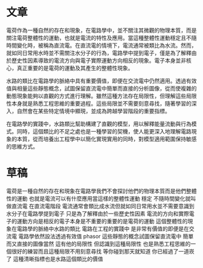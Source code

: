 # 文章

電荷作為一種自然的存在和現象，在電路學中，並不關注其微觀的物理本質，而是關注電荷整體性的運動，也就是電流的特性及應用。當這種整體性運動穩定且不隨時間變化時，被稱為直流電。在直流電的情境下，電流通常被類比為水流。然而，就如同日常用水時並不需關注水分子的行為，電路學中提到電子，僅是為了解釋由於歷史性因素導致的電流方向與電子實際運動方向相反的現象。電子本身並非核心，真正重要的是電荷的運動及其產生的整體性現象。

水路的類比在電路學的脈絡中具有重要價值，即便在交流電中仍然適用。透過有效值與相量這些靜態概念，試圖保留直流電中簡單而直接的分析圖像，從而使複雜的動態現象能夠以直觀的方式進行理解。雖然這種方法存在局限性，但理解這些局限性本身就是熟悉工程思維的重要過程。這些局限並不需要刻意尋找，隨著學習的深入，自然會在某些特定情境中顯現，並成為跨越學習階段的重要指標。

在電路學的實踐中，水路類比幫助構建了直觀的模型，用以解釋能量流動與行為模式。同時，這個類比的不足之處也是一種學習的契機，使人能更深入地理解電路現象的本質，從而培養出工程學中以簡化實現實用的同時，對模型適用範圍保持敏感的思維方式。


# 草稿

電荷是一種自然的存在和現象在電路學我們不會探討他們的物理本質而是他們整體性的運動 也就是電流可以有什麼應用當這樣的整體性運動 穩定 不隨時間變化就叫做直流電 在直流電階段 電流通常會類比成水流但就如同日常用水並不需要意識到水分子在電路學提到電子 只是為了解釋由於一些歷史性因素 電流的方向和實際電子的運動方向是相反的電子本身是不重要的重要的是電荷的運動 這個整體性的現象在電路學的脈絡中水路的類比 電路在工程的實踐中 是非常有價值的即便是在交流電 電路學依然設法透過有效值 phasor 這些靜態的概念試圖保留直流電中 簡單而又直接的圖像當然 這有他的局限性 但認識到這種局限性 也是熟悉工程思維的一個很好的練習而且這種局限不用刻意尋找 等你碰到那天就知道 你已經過了一道崁了 這種清晰指標也是水路這個類比的價值